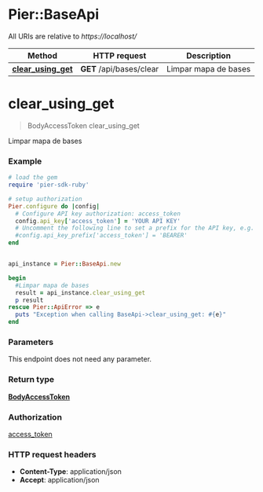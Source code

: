 # Pier::BaseApi

All URIs are relative to *https://localhost/*

Method | HTTP request | Description
------------- | ------------- | -------------
[**clear_using_get**](BaseApi.md#clear_using_get) | **GET** /api/bases/clear | Limpar mapa de bases




# **clear_using_get**
> BodyAccessToken clear_using_get

Limpar mapa de bases

### Example
```ruby
# load the gem
require 'pier-sdk-ruby'

# setup authorization 
Pier.configure do |config|
  # Configure API key authorization: access_token
  config.api_key['access_token'] = 'YOUR API KEY'
  # Uncomment the following line to set a prefix for the API key, e.g. 'BEARER' (defaults to nil)
  #config.api_key_prefix['access_token'] = 'BEARER'
end


api_instance = Pier::BaseApi.new

begin
  #Limpar mapa de bases
  result = api_instance.clear_using_get
  p result
rescue Pier::ApiError => e
  puts "Exception when calling BaseApi->clear_using_get: #{e}"
end
```

### Parameters
This endpoint does not need any parameter.


### Return type

[**BodyAccessToken**](BodyAccessToken.md)

### Authorization

[access_token](../README.md#access_token)

### HTTP request headers

 - **Content-Type**: application/json
 - **Accept**: application/json





